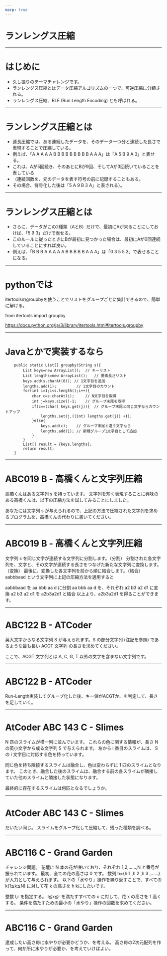 ```yaml
---
marp: true
---
```


# ランレングス圧縮

---------------------------------------------
# はじめに
- 久し振りのテーマチャレンジです。
- ランレングス圧縮とはデータ圧縮アルゴリズムの一つで、可逆圧縮に分類される。
- ランレングス圧縮、RLE (Run Length Encoding) とも呼ばれる。

---------------------------------------------

# ランレングス圧縮とは
- 連長圧縮では、ある連続したデータを、そのデータ一つ分と連続した長さで表現することで圧縮している。
- 例えば、「A A A A A B B B B B B B B B A A A」は「A 5 B 9 A 3」と表せる。
- これは、Aが5回続き、そのあとにBが9回、そしてAが3回続いていることを表している
- （連続回数を、元のデータを表す符号の前に記録することもある。
- その場合、符号化した後は「5 A 9 B 3 A」と表される）。

---------------------------------------------

# ランレングス圧縮とは

- さらに、データがこの2種類（AとB）だけで、最初にAが来ることにしておけば、「5 9 3」だけで表せる。
- このルールに従ったときにBが最初に見つかった場合は、最初にAが0回連続していることにすれば良い。
- 例えば、「B B B A A A A A B B B B B A A A」は「0 3 5 5 3」で表せることになる。

---------------------------------------------------

# pythonでは
itertoolsのgroupbyを使うことでリストをグループごとに集計できるので、簡単に解ける。

from itertools import groupby

https://docs.python.org/ja/3/library/itertools.html#itertools.groupby

---------------------------------------------------
# Javaとかで実装するなら

```
	public static List[] groupby(String s){
		List keys=new ArrayList();	// キーリスト
		List lengths=new ArrayList();	// 要素長さリスト
		keys.add(s.charAt(0)); // 1文字目を追加
		lengths.add(1);			// 1文字目のカウント
		for(int i=1;i<s.length();i++){
			char c=s.charAt(i);		// N文字目を取得
			int j=keys.size()-1;	// グループ末尾を取得
			if(c==(char) keys.get(j)){	// グループ末尾と同じ文字ならカウントアップ
				lengths.set(j,((int) lengths.get(j)) +1);
			}else{
				keys.add(c);	// グループ末尾と違う文字なら
				lengths.add(1);	// 新規グループ1文字目として追加
			}
		}
		List[] result = {keys,lengths};
		return result;
	}
```
---------------------------------------------------

# ABC019 B - 高橋くんと文字列圧縮 
高橋くんはある文字列 s を持っています。
文字列を短く表現することに興味のある高橋くんは、以下の圧縮方法を試してみることにしました。

あなたには文字列 s が与えられるので、上記の方法で圧縮された文字列を求めるプログラムを、高橋くんの代わりに書いてください。

---------------------------------------------------

# ABC019 B - 高橋くんと文字列圧縮 
文字列 s を同じ文字が連続する文字列に分割します。（分割）
分割された各文字列を、文字と、その文字が連続する長さをつなげた新たな文字列に変換します。（変換）
最後に、変換した各文字列を前から順に結合します。（結合）
aabbbaad という文字列に上記の圧縮方法を適用すると

aabbbaad を aa bbb aa d に分割
aa bbb aa d を、それぞれ a2 b3 a2 d1 に変換
a2 b3 a2 d1 を a2b3a2d1 と結合
以上より、a2b3a2d1 を得ることができます。

---------------------------------------------------

# ABC122 B - ATCoder
英大文字からなる文字列 S が与えられます。S の部分文字列 (注記を参照) であるような最も長い ACGT 文字列 の長さを求めてください。

ここで、ACGT 文字列とは A, C, G, T 以外の文字を含まない文字列です。

---------------------------------------------------

# ABC122 B - ATCoder
Run-Length実装してグループ化した後、キー値がACGTか、を判定して、長さを足していく。

---------------------------------------------------

# AtCoder ABC 143 C - Slimes
N 匹のスライムが横一列に並んでいます。
これらの色に関する情報が、長さ N の英小文字から成る文字列 S で与えられます。
左から i 番目のスライムは、 S の i 文字目に対応する色を持っています。

同じ色を持ち隣接するスライムは融合し、色は変わらずに 1 匹のスライムとなります。
このとき、融合した後のスライムは、融合する前の各スライムが隣接していた他のスライムと隣接した状態になります。

最終的に存在するスライムは何匹となるでしょうか。

---------------------------------------------------

# AtCoder ABC 143 C - Slimes
だいたい同じ。
スライムをグループ化して圧縮して、残った種類を調べる。

---------------------------------------------------

# ABC116 C - Grand Garden
チャレンジ問題。
花壇に N 本の花が咲いており、それぞれ 1,2,......,N と番号が振られています。
最初、全ての花の高さは 0 です。 
数列 h={h 1 ,h 2 ,h 3 ,......} が入力として与えられます。
以下の「水やり」操作を繰り返すことで、すべての k(1≦k≦N) に対して花 k の高さを h kにしたいです。

整数 l,r を指定する。
l≦x≦r を満たすすべての x に対して、花 x の高さを 1 高くする。
条件を満たすための最小の「水やり」操作の回数を求めてください。

---------------------------------------------------

# ABC116 C - Grand Garden
達成したい高さ毎に水やりが必要かどうか、を考える。
高さ毎の2次元配列を作って、何か所に水やりが必要か、を考えていけばよい。
